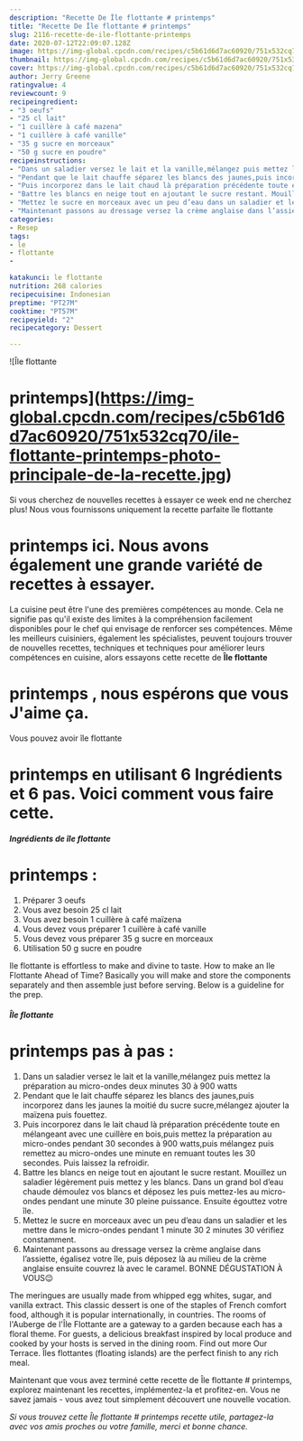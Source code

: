 ```yaml
---
description: "Recette De Île flottante # printemps"
title: "Recette De Île flottante # printemps"
slug: 2116-recette-de-ile-flottante-printemps
date: 2020-07-12T22:09:07.128Z
image: https://img-global.cpcdn.com/recipes/c5b61d6d7ac60920/751x532cq70/ile-flottante-printemps-photo-principale-de-la-recette.jpg
thumbnail: https://img-global.cpcdn.com/recipes/c5b61d6d7ac60920/751x532cq70/ile-flottante-printemps-photo-principale-de-la-recette.jpg
cover: https://img-global.cpcdn.com/recipes/c5b61d6d7ac60920/751x532cq70/ile-flottante-printemps-photo-principale-de-la-recette.jpg
author: Jerry Greene
ratingvalue: 4
reviewcount: 9
recipeingredient:
- "3 oeufs"
- "25 cl lait"
- "1 cuillère à café mazena"
- "1 cuillère à café vanille"
- "35 g sucre en morceaux"
- "50 g sucre en poudre"
recipeinstructions:
- "Dans un saladier versez le lait et la vanille,mélangez puis mettez la préparation au micro-ondes deux minutes 30 à 900 watts"
- "Pendant que le lait chauffe séparez les blancs des jaunes,puis incorporez dans les jaunes la moitié du sucre sucre,mélangez ajouter la maïzena puis fouettez."
- "Puis incorporez dans le lait chaud là préparation précédente toute en mélangeant avec une cuillère en bois,puis mettez la préparation au micro-ondes pendant 30 secondes à 900 watts,puis mélangez puis remettez au micro-ondes une minute en remuant toutes les 30 secondes. Puis laissez la refroidir."
- "Battre les blancs en neige tout en ajoutant le sucre restant. Mouillez un saladier légèrement puis mettez y les blancs. Dans un grand bol d’eau chaude démoulez vos blancs et déposez les puis mettez-les au micro-ondes pendant une minute 30 pleine puissance. Ensuite égouttez votre île."
- "Mettez le sucre en morceaux avec un peu d’eau dans un saladier et les mettre dans le micro-ondes pendant 1 minute 30 2 minutes 30 vérifiez constamment."
- "Maintenant passons au dressage versez la crème anglaise dans l’assiette, égalisez votre île, puis déposez là au milieu de la crème anglaise ensuite couvrez là avec le caramel. BONNE DÉGUSTATION À VOUS😉"
categories:
- Resep
tags:
- le
- flottante
- 

katakunci: le flottante  
nutrition: 268 calories
recipecuisine: Indonesian
preptime: "PT27M"
cooktime: "PT57M"
recipeyield: "2"
recipecategory: Dessert

---
```



![Île flottante
# printemps](https://img-global.cpcdn.com/recipes/c5b61d6d7ac60920/751x532cq70/ile-flottante-printemps-photo-principale-de-la-recette.jpg)

Si vous cherchez de nouvelles recettes à essayer ce week end ne cherchez plus! Nous vous fournissons uniquement la recette parfaite île flottante
# printemps ici. Nous avons également une grande variété de recettes à essayer.

La cuisine peut être l'une des premières compétences au monde. Cela ne signifie pas qu'il existe des limites à la compréhension facilement disponibles pour le chef qui envisage de renforcer ses compétences. Même les meilleurs cuisiniers, également les spécialistes, peuvent toujours trouver de nouvelles recettes, techniques et techniques pour améliorer leurs compétences en cuisine, alors essayons cette recette de <strong> Île flottante
# printemps </strong>, nous espérons que vous J'aime ça.

<!--inarticleads1-->

Vous pouvez avoir île flottante
# printemps en utilisant 6 Ingrédients et 6 pas. Voici comment vous faire cette.

##### Ingrédients de île flottante
# printemps :

1. Préparer 3 oeufs
1. Vous avez besoin 25 cl lait
1. Vous avez besoin 1 cuillère à café maïzena
1. Vous devez vous préparer 1 cuillère à café vanille
1. Vous devez vous préparer 35 g sucre en morceaux
1. Utilisation 50 g sucre en poudre


Ile flottante is effortless to make and divine to taste. How to make an Ile Flottante Ahead of Time? Basically you will make and store the components separately and then assemble just before serving. Below is a guideline for the prep. 

<!--inarticleads2-->

##### Île flottante
# printemps pas à pas :

1. Dans un saladier versez le lait et la vanille,mélangez puis mettez la préparation au micro-ondes deux minutes 30 à 900 watts
1. Pendant que le lait chauffe séparez les blancs des jaunes,puis incorporez dans les jaunes la moitié du sucre sucre,mélangez ajouter la maïzena puis fouettez.
1. Puis incorporez dans le lait chaud là préparation précédente toute en mélangeant avec une cuillère en bois,puis mettez la préparation au micro-ondes pendant 30 secondes à 900 watts,puis mélangez puis remettez au micro-ondes une minute en remuant toutes les 30 secondes. Puis laissez la refroidir.
1. Battre les blancs en neige tout en ajoutant le sucre restant. Mouillez un saladier légèrement puis mettez y les blancs. Dans un grand bol d’eau chaude démoulez vos blancs et déposez les puis mettez-les au micro-ondes pendant une minute 30 pleine puissance. Ensuite égouttez votre île.
1. Mettez le sucre en morceaux avec un peu d’eau dans un saladier et les mettre dans le micro-ondes pendant 1 minute 30 2 minutes 30 vérifiez constamment.
1. Maintenant passons au dressage versez la crème anglaise dans l’assiette, égalisez votre île, puis déposez là au milieu de la crème anglaise ensuite couvrez là avec le caramel. BONNE DÉGUSTATION À VOUS😉


The meringues are usually made from whipped egg whites, sugar, and vanilla extract. This classic dessert is one of the staples of French comfort food, although it is popular internationally, in countries. The rooms of l&#39;Auberge de l&#39;Île Flottante are a gateway to a garden because each has a floral theme. For guests, a delicious breakfast inspired by local produce and cooked by your hosts is served in the dining room. Find out more Our Terrace. Îles flottantes (floating islands) are the perfect finish to any rich meal. 

<!--inarticleads1-->

<p>
Maintenant que vous avez terminé cette recette de Île flottante
# printemps, explorez maintenant les recettes, implémentez-la et profitez-en. Vous ne savez jamais - vous avez tout simplement découvert une nouvelle vocation.
</p>

<p>
<i>Si vous trouvez cette Île flottante
# printemps recette utile, partagez-la avec vos amis proches ou votre famille, merci et bonne chance.</i>
</p>
